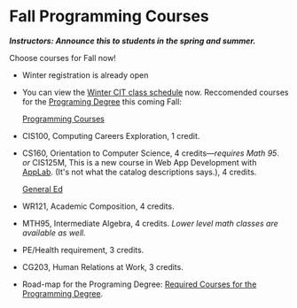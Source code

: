 # Fall Programming Courses

***Instructors: Announce this to students in the spring and summer.***

Choose courses for Fall  now!

- Winter registration is  already open

- You can view the [Winter CIT class schedule](https://crater.lanecc.edu/banp/zwsktsc2.P_DispGroupSchd?chunk_in=C2550&term_in=202030) now. 
  Reccomended courses for the [Programing Degree](https://www.lanecc.edu/cit/computer-programming) this coming Fall:

  <u>Programming Courses</u>

- CIS100, Computing Careers Exploration, 1 credit.

- CS160, Orientation to Computer Science, 4 credits&mdash;*requires Math 95*.
  *or*
  CIS125M, This is a new course in Web App Development with [AppLab](https://code.org/educate/applab). (It's not what the catalog descriptions says.), 4 credits.

  <u>General Ed</u>

- WR121, Academic Composition, 4 credits.

- MTH95, Intermediate Algebra, 4 credits.
  *Lower level math classes are available as well.*

- PE/Health requirement, 3 credits.

- CG203, Human Relations at Work, 3 credits.

- Road-map for the Programing Degree: [Required Courses for the Programming Degree](https://drive.google.com/file/d/1t_KfQAACLnjG6qDBdG2-Qu1RAM19wo_K/view?usp=sharing).

